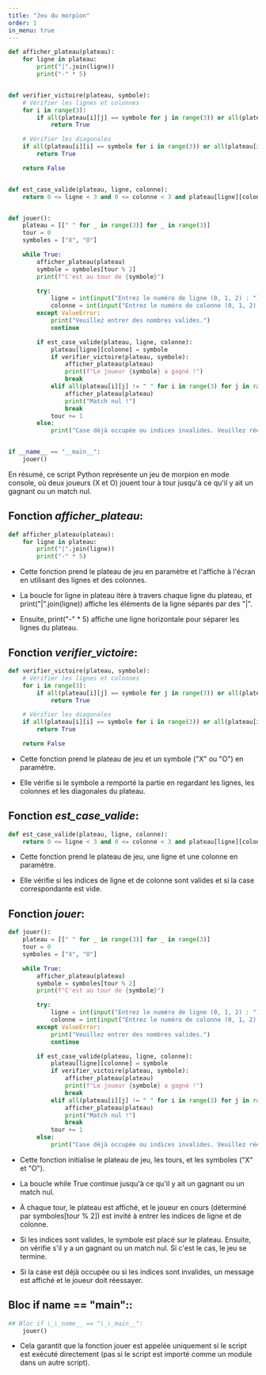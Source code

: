```yaml
---
title: "Jeu du morpion"
order: 1
in_menu: true
---
```

```python
def afficher_plateau(plateau):
    for ligne in plateau:
        print("|".join(ligne))
        print("-" * 5)


def verifier_victoire(plateau, symbole):
    # Vérifier les lignes et colonnes
    for i in range(3):
        if all(plateau[i][j] == symbole for j in range(3)) or all(plateau[j][i] == symbole for j in range(3)):
            return True

    # Vérifier les diagonales
    if all(plateau[i][i] == symbole for i in range(3)) or all(plateau[i][2 - i] == symbole for i in range(3)):
        return True

    return False


def est_case_valide(plateau, ligne, colonne):
    return 0 <= ligne < 3 and 0 <= colonne < 3 and plateau[ligne][colonne] == " "


def jouer():
    plateau = [[" " for _ in range(3)] for _ in range(3)]
    tour = 0
    symboles = ["X", "O"]

    while True:
        afficher_plateau(plateau)
        symbole = symboles[tour % 2]
        print(f"C'est au tour de {symbole}")

        try:
            ligne = int(input("Entrez le numéro de ligne (0, 1, 2) : "))
            colonne = int(input("Entrez le numéro de colonne (0, 1, 2) : "))
        except ValueError:
            print("Veuillez entrer des nombres valides.")
            continue

        if est_case_valide(plateau, ligne, colonne):
            plateau[ligne][colonne] = symbole
            if verifier_victoire(plateau, symbole):
                afficher_plateau(plateau)
                print(f"Le joueur {symbole} a gagné !")
                break
            elif all(plateau[i][j] != " " for i in range(3) for j in range(3)):
                afficher_plateau(plateau)
                print("Match nul !")
                break
            tour += 1
        else:
            print("Case déjà occupée ou indices invalides. Veuillez réessayer.")


if __name__ == "__main__":
    jouer()


```
En résumé, ce script Python représente un jeu de morpion en mode console, où deux joueurs (X et O) jouent tour à tour jusqu'à ce qu'il y ait un gagnant ou un match nul.

## Fonction *afficher_plateau*:

```python
def afficher_plateau(plateau):
    for ligne in plateau:
        print("|".join(ligne))
        print("-" * 5)
```

- Cette fonction prend le plateau de jeu en paramètre et l'affiche à l'écran en utilisant des lignes et des colonnes.

- La boucle for ligne in plateau itère à travers chaque ligne du plateau, et print("|".join(ligne)) affiche les éléments de la ligne séparés par des "|".

- Ensuite, print("-" * 5) affiche une ligne horizontale pour séparer les lignes du plateau.

## Fonction *verifier_victoire*:

```python
def verifier_victoire(plateau, symbole):
    # Vérifier les lignes et colonnes
    for i in range(3):
        if all(plateau[i][j] == symbole for j in range(3)) or all(plateau[j][i] == symbole for j in range(3)):
            return True

    # Vérifier les diagonales
    if all(plateau[i][i] == symbole for i in range(3)) or all(plateau[i][2 - i] == symbole for i in range(3)):
        return True

    return False
```

- Cette fonction prend le plateau de jeu et un symbole ("X" ou "O") en paramètre.

- Elle vérifie si le symbole a remporté la partie en regardant les lignes, les colonnes et les diagonales du plateau.


## Fonction *est_case_valide*:

```python
def est_case_valide(plateau, ligne, colonne):
    return 0 <= ligne < 3 and 0 <= colonne < 3 and plateau[ligne][colonne] == " "
```

- Cette fonction prend le plateau de jeu, une ligne et une colonne en paramètre.

- Elle vérifie si les indices de ligne et de colonne sont valides et si la case correspondante est vide.

## Fonction *jouer*:

```python
def jouer():
    plateau = [[" " for _ in range(3)] for _ in range(3)]
    tour = 0
    symboles = ["X", "O"]

    while True:
        afficher_plateau(plateau)
        symbole = symboles[tour % 2]
        print(f"C'est au tour de {symbole}")

        try:
            ligne = int(input("Entrez le numéro de ligne (0, 1, 2) : "))
            colonne = int(input("Entrez le numéro de colonne (0, 1, 2) : "))
        except ValueError:
            print("Veuillez entrer des nombres valides.")
            continue

        if est_case_valide(plateau, ligne, colonne):
            plateau[ligne][colonne] = symbole
            if verifier_victoire(plateau, symbole):
                afficher_plateau(plateau)
                print(f"Le joueur {symbole} a gagné !")
                break
            elif all(plateau[i][j] != " " for i in range(3) for j in range(3)):
                afficher_plateau(plateau)
                print("Match nul !")
                break
            tour += 1
        else:
            print("Case déjà occupée ou indices invalides. Veuillez réessayer.")
```

- Cette fonction initialise le plateau de jeu, les tours, et les symboles ("X" et "O").

- La boucle while True continue jusqu'à ce qu'il y ait un gagnant ou un match nul.

- À chaque tour, le plateau est affiché, et le joueur en cours (déterminé par symboles[tour % 2]) est invité à entrer les indices de ligne et de colonne.

- Si les indices sont valides, le symbole est placé sur le plateau. Ensuite, on vérifie s'il y a un gagnant ou un match nul. Si c'est le cas, le jeu se termine.

- Si la case est déjà occupée ou si les indices sont invalides, un message est affiché et le joueur doit réessayer.

## Bloc if __name__ == "__main__"::

```python
## Bloc if \_\_name__ == "\_\_main__":
    jouer()
```

- Cela garantit que la fonction jouer est appelée uniquement si le script est exécuté directement (pas si le script est importé comme un module dans un autre script). 